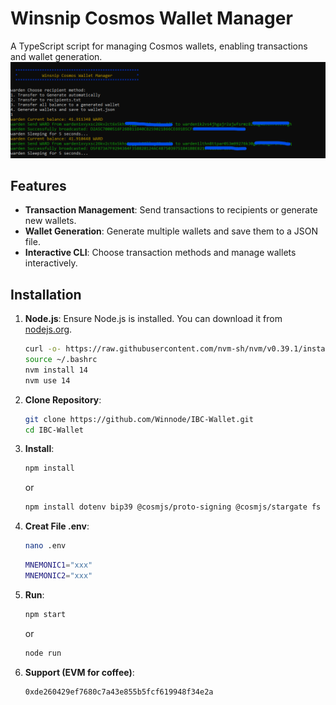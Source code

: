 # Winsnip Cosmos Wallet Manager

A TypeScript script for managing Cosmos wallets, enabling transactions and wallet generation.
![Nama Alternatif](https://github.com/Winnode/IBC-Wallet/raw/main/SC.png)

## Features

- **Transaction Management**: Send transactions to recipients or generate new wallets.
- **Wallet Generation**: Generate multiple wallets and save them to a JSON file.
- **Interactive CLI**: Choose transaction methods and manage wallets interactively.

## Installation

1. **Node.js**: Ensure Node.js is installed. You can download it from [nodejs.org](https://nodejs.org/).

   ```bash
   curl -o- https://raw.githubusercontent.com/nvm-sh/nvm/v0.39.1/install.sh | bash
   source ~/.bashrc
   nvm install 14
   nvm use 14
   ```

2. **Clone Repository**:
   ```bash
   git clone https://github.com/Winnode/IBC-Wallet.git
   cd IBC-Wallet

3. **Install**:

   ```bash
   npm install
   ```  
   or
    ```bash  
   npm install dotenv bip39 @cosmjs/proto-signing @cosmjs/stargate fs readline randombytes base64-arraybuffer
   ``` 

3. **Creat File .env**:

    ```bash 
   nano .env
   ```
    
   ```bash  
   MNEMONIC1="xxx"
   MNEMONIC2="xxx"
   ```

4. **Run**:

   ```bash
   npm start
   ```  
   or
    ```bash  
   node run
   ``` 

5. **Support (EVM for coffee)**:
    ```bash
   0xde260429ef7680c7a43e855b5fcf619948f34e2a
   ``` 
